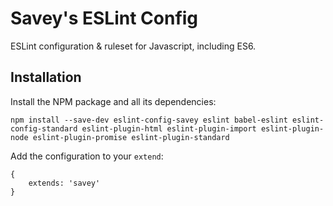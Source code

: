 # Savey's ESLint Config

ESLint configuration & ruleset for Javascript, including ES6.

## Installation

Install the NPM package and all its dependencies:
```
npm install --save-dev eslint-config-savey eslint babel-eslint eslint-config-standard eslint-plugin-html eslint-plugin-import eslint-plugin-node eslint-plugin-promise eslint-plugin-standard
```
Add the configuration to your `extend`:
```
{
	extends: 'savey'
}
```
